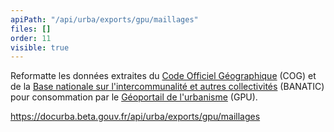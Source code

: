 ```yaml
---
apiPath: "/api/urba/exports/gpu/maillages"
files: []
order: 11
visible: true
---
```


Reformatte les données extraites du [Code Officiel Géographique](https://www.insee.fr/fr/information/2560452) (COG) et de la
[Base nationale sur l'intercommunalité et autres collectivités](https://www.banatic.interieur.gouv.fr) (BANATIC) pour consommation par le [Géoportail de l'urbanisme](https://www.geoportail-urbanisme.gouv.fr) (GPU).

https://docurba.beta.gouv.fr/api/urba/exports/gpu/maillages
